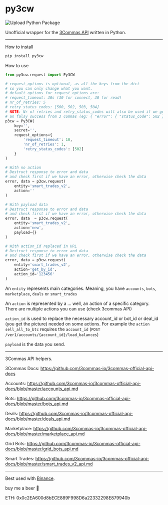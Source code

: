 # py3cw

![Upload Python Package](https://github.com/bogdanteodoru/py3cw/workflows/Upload%20Python%20Package/badge.svg?branch=master)

Unofficial wrapper for the [3Commas API](https://github.com/3commas-io/3commas-official-api-docs) written in Python.
***

How to install 

```bash
pip install py3cw
```

How to use

```python
from py3cw.request import Py3CW

# request_options is optional, as all the keys from the dict
# so you can only change what you want.
# default options for request_options are:
# request_timeout: 30s (30 for connect, 30 for read)
# nr_of_retries: 5
# retry_status_codes: [500, 502, 503, 504]
# NOTE: Nr of retries and retry_status_codes will also be used if we get 
# an falsy success from 3 commas (eg: { "error": { "status_code": 502 }})
p3cw = Py3CW(
    key='', 
    secret='',
    request_options={
        'request_timeout': 10,
        'nr_of_retries': 1,
        'retry_status_codes': [502]
    }
)

# With no action
# Destruct response to error and data
# and check first if we have an error, otherwise check the data
error, data = p3cw.request(
    entity='smart_trades_v2',
    action=''
)

# With payload data
# Destruct response to error and data
# and check first if we have an error, otherwise check the data
error, data  = p3cw.request(
    entity='smart_trades_v2', 
    action='new', 
    payload={}
)

# With action_id replaced in URL
# Destruct response to error and data
# and check first if we have an error, otherwise check the data
error, data = p3cw.request(
    entity='smart_trades_v2', 
    action='get_by_id',
    action_id='123456'
)
```

An `entity` represents main categories. Meaning, you have `accounts`, `bots`, `marketplace`, `deals` or `smart_trades`

An `action` is represented by a ... well, an action of a specific category. There are multiple actions you can use (check 3commas API)

`action_id` is used to replace the necessary account_id or bot_id or deal_id (you get the picture) needed on some actions. For example the `action` `sell_all_to_btc` requires the `account_id` (`POST /ver1/accounts/{account_id}/load_balances`)

`payload` is the data you send.

***

3Commas API helpers.

3Commas Docs: https://github.com/3commas-io/3commas-official-api-docs

Accounts: https://github.com/3commas-io/3commas-official-api-docs/blob/master/accounts_api.md

Bots: https://github.com/3commas-io/3commas-official-api-docs/blob/master/bots_api.md

Deals: https://github.com/3commas-io/3commas-official-api-docs/blob/master/deals_api.md

Marketplace: https://github.com/3commas-io/3commas-official-api-docs/blob/master/marketplace_api.md

Grid Bots: https://github.com/3commas-io/3commas-official-api-docs/blob/master/grid_bots_api.md

Smart Trades: https://github.com/3commas-io/3commas-official-api-docs/blob/master/smart_trades_v2_api.md
***

Best used with [Binance](https://www.binance.com/en/register?ref=XEK765NE).

buy me a beer 🍺

ETH: 0x0c2EA600d8bECE889F998D6a22332298E879940b
